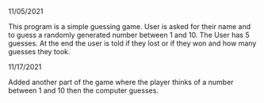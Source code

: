 11/05/2021

This program is a simple guessing game. User is asked for their name and to guess a randomly generated number between 1 and 10. 
The User has 5 guesses. At the end the user is told if they lost or if they won and how many guesses they took.

11/17/2021

Added another part of the game where the player thinks of a number between 1 and 10 then the computer guesses.
